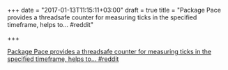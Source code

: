 +++
date = "2017-01-13T11:15:11+03:00"
draft = true
title = "Package Pace provides a threadsafe counter for measuring ticks in the specified timeframe, helps to…  #reddit"

+++

<p><a href="https://t.co/eKxGbXgvaA">Package Pace provides a threadsafe counter for measuring ticks in the specified timeframe, helps to…  #reddit</a></p>
